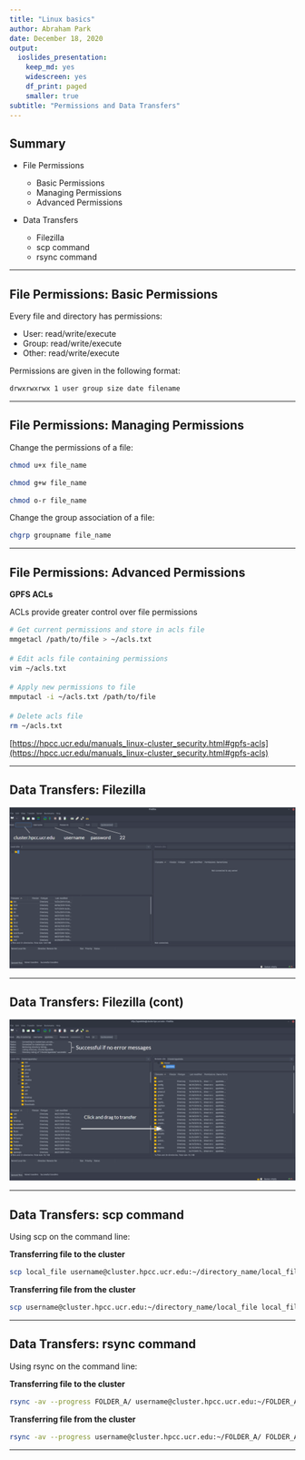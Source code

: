 ```yaml
---
title: "Linux basics"
author: Abraham Park
date: December 18, 2020
output: 
  ioslides_presentation:
    keep_md: yes
    widescreen: yes
    df_print: paged
    smaller: true
subtitle: "Permissions and Data Transfers" 
---
```

<!--
- ioslides manual: 
   https://bookdown.org/yihui/rmarkdown/ioslides-presentation.html

- Compile from command-line
jupyter nbconvert Cluster_Usage.ipynb --to markdown && Rscript -e "rmarkdown::render('Cluster_Usage.md'); knitr::knit('Cluster_Usage.md', tangle=TRUE)"

- Jupyter formats
#jupyter nbextension enable splitcell/splitcell
#jupyter nbconvert HPCC_Intro.ipynb --to slides --reveal-prefix reveal.js
#jupyter nbconvert HPCC_Intro.ipynb --to slides --reveal-prefix "https://cdnjs.cloudflare.com/ajax/libs/reveal.js/3.3.0"
-->

## Summary

* File Permissions
  * Basic Permissions
  * Managing Permissions
  * Advanced Permissions

* Data Transfers
  * Filezilla
  * scp command
  * rsync command
  
<hr style='clear:both;'>

## File Permissions: Basic Permissions

Every file and directory has permissions:

* User: read/write/execute
* Group: read/write/execute
* Other: read/write/execute

Permissions are given in the following format:

```bash
drwxrwxrwx 1 user group size date filename
```

<hr style='clear:both;'>

## File Permissions: Managing Permissions

Change the permissions of a file:

```bash
chmod u+x file_name
```

```bash
chmod g+w file_name
```

```bash
chmod o-r file_name
```

Change the group association of a file:

```bash
chgrp groupname file_name
```

<hr style='clear:both;'>

## File Permissions: Advanced Permissions

__GPFS ACLs__ 

ACLs provide greater control over file permissions

```bash
# Get current permissions and store in acls file
mmgetacl /path/to/file > ~/acls.txt

# Edit acls file containing permissions
vim ~/acls.txt

# Apply new permissions to file
mmputacl -i ~/acls.txt /path/to/file

# Delete acls file
rm ~/acls.txt
```

[https://hpcc.ucr.edu/manuals_linux-cluster_security.html#gpfs-acls](https://hpcc.ucr.edu/manuals_linux-cluster_security.html#gpfs-acls)
<hr style='clear:both;'>

## Data Transfers: Filezilla

<img width='900px' src='images/filezilla_empty.png'/>

<hr style='clear:both;'>

## Data Transfers: Filezilla (cont)

<img width='900px' src='images/filezilla_empty1.png'/>

<hr style='clear:both;'>

## Data Transfers: scp command

Using scp on the command line:

__Transferring file to the cluster__
```bash
scp local_file username@cluster.hpcc.ucr.edu:~/directory_name/local_file
```

__Transferring file from the cluster__
```bash
scp username@cluster.hpcc.ucr.edu:~/directory_name/local_file local_file
```

<hr style='clear:both;'>

## Data Transfers: rsync command

Using rsync on the command line:

__Transferring file to the cluster__
```bash
rsync -av --progress FOLDER_A/ username@cluster.hpcc.ucr.edu:~/FOLDER_A/
```

__Transferring file from the cluster__
```bash
rsync -av --progress username@cluster.hpcc.ucr.edu:~/FOLDER_A/ FOLDER_A/
```
<hr style='clear:both;'>
